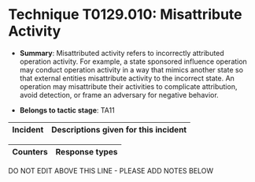 # Technique T0129.010: Misattribute Activity

* **Summary**: Misattributed activity refers to incorrectly attributed operation activity. For example, a state sponsored influence operation may conduct operation activity in a way that mimics another state  so that external entities misattribute activity to the incorrect state. An operation may misattribute  their activities to complicate attribution, avoid detection, or frame an adversary for negative  behavior. 

* **Belongs to tactic stage**: TA11


| Incident | Descriptions given for this incident |
| -------- | -------------------- |



| Counters | Response types |
| -------- | -------------- |


DO NOT EDIT ABOVE THIS LINE - PLEASE ADD NOTES BELOW